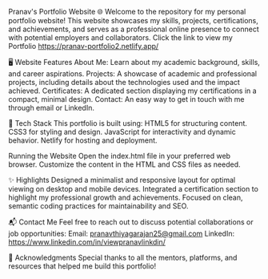 Pranav's Portfolio Website 🌐 
Welcome to the repository for my personal portfolio website! This website showcases my skills, projects, certifications, and achievements, and serves as a professional online presence to connect with potential employers and collaborators.
Click the link to view my Portfolio https://pranav-portfolio2.netlify.app/

🖥️ Website Features
About Me: Learn about my academic background, skills, and career aspirations.
Projects: A showcase of academic and professional projects, including details about the technologies used and the impact achieved.
Certificates: A dedicated section displaying my certifications in a compact, minimal design.
Contact: An easy way to get in touch with me through email or LinkedIn.

🔧 Tech Stack
This portfolio is built using:
HTML5 for structuring content.
CSS3 for styling and design.
JavaScript for interactivity and dynamic behavior.
Netlify for hosting and deployment.

Running the Website
Open the index.html file in your preferred web browser.
Customize the content in the HTML and CSS files as needed.

✨ Highlights
Designed a minimalist and responsive layout for optimal viewing on desktop and mobile devices.
Integrated a certification section to highlight my professional growth and achievements.
Focused on clean, semantic coding practices for maintainability and SEO.

📬 Contact Me
Feel free to reach out to discuss potential collaborations or job opportunities:
Email: pranavthiyagarajan25@gmail.com
LinkedIn: https://www.linkedin.com/in/viewpranavlinkdin/

🌟 Acknowledgments
Special thanks to all the mentors, platforms, and resources that helped me build this portfolio!
